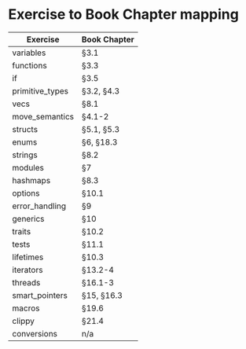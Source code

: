 # Exercise to Book Chapter mapping

| Exercise               | Book Chapter        |
| ---------------------- | ------------------- |
| variables              | §3.1                |    => check
| functions              | §3.3                |    => check
| if                     | §3.5                |    => check
| primitive_types        | §3.2, §4.3          |    => check
| vecs                   | §8.1                |    => check
| move_semantics         | §4.1-2              |    => check
| structs                | §5.1, §5.3          |    => check
| enums                  | §6, §18.3           |    => check
| strings                | §8.2                |    => check
| modules                | §7                  |
| hashmaps               | §8.3                |
| options                | §10.1               |
| error_handling         | §9                  |
| generics               | §10                 |
| traits                 | §10.2               |
| tests                  | §11.1               |
| lifetimes              | §10.3               |
| iterators              | §13.2-4             |
| threads                | §16.1-3             |
| smart_pointers         | §15, §16.3          |
| macros                 | §19.6               |
| clippy                 | §21.4               |
| conversions            | n/a                 |

